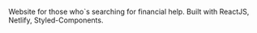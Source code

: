 Website for those who`s searching for financial help. Built with ReactJS,
Netlify, Styled-Components.
